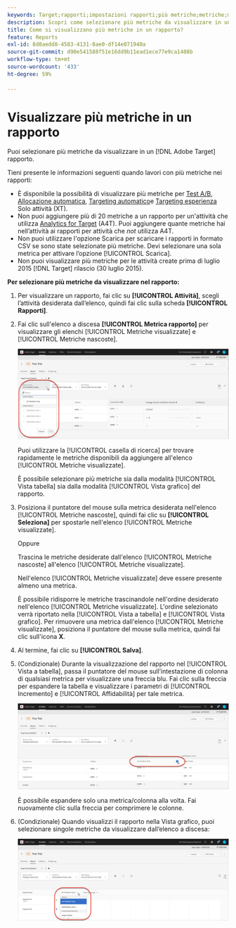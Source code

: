 ```yaml
---
keywords: Target;rapporti;impostazioni rapporti;più metriche;metriche;metriche visualizzate;metriche nascoste
description: Scopri come selezionare più metriche da visualizzare in un rapporto utilizzando Adobe Target.
title: Come si visualizzano più metriche in un rapporto?
feature: Reports
exl-id: 8d8aedd8-4583-4131-8ae0-df14e071940a
source-git-commit: d90e541588f51e16dd9b11ead1ece77e9ca1408b
workflow-type: tm+mt
source-wordcount: '433'
ht-degree: 59%

---
```


# Visualizzare più metriche in un rapporto

Puoi selezionare più metriche da visualizzare in un [!DNL Adobe Target] rapporto.

Tieni presente le informazioni seguenti quando lavori con più metriche nei rapporti:

* È disponibile la possibilità di visualizzare più metriche per [Test A/B](/help/main/c-activities/t-test-ab/test-ab.md), [Allocazione automatica](/help/main/c-activities/automated-traffic-allocation/automated-traffic-allocation.md), [Targeting automatico](/help/main/c-activities/auto-target/auto-target-to-optimize.md)e [Targeting esperienza](/help/main/c-activities/t-experience-target/experience-target.md) Solo attività (XT).
* Non puoi aggiungere più di 20 metriche a un rapporto per un&#39;attività che utilizza [Analytics for Target](/help/main/c-integrating-target-with-mac/a4t/a4t.md) (A4T). Puoi aggiungere quante metriche hai nell’attività ai rapporti per attività che *not* utilizza A4T.
* Non puoi utilizzare l&#39;opzione [](/help/main/c-reports/c-report-settings/downloading-data-in-csv-file.md)Scarica per scaricare i rapporti in formato CSV se sono state selezionate più metriche. Devi selezionare una sola metrica per attivare l’opzione [!UICONTROL Scarica].
* Non puoi visualizzare più metriche per le attività create prima di luglio 2015 [!DNL Target] rilascio (30 luglio 2015).

**Per selezionare più metriche da visualizzare nel rapporto:**

1. Per visualizzare un rapporto, fai clic su **[!UICONTROL Attività]**, scegli l’attività desiderata dall’elenco, quindi fai clic sulla scheda **[!UICONTROL Rapporti]**.
1. Fai clic sull&#39;elenco a discesa **[!UICONTROL Metrica rapporto]** per visualizzare gli elenchi [!UICONTROL Metriche visualizzate] e [!UICONTROL Metriche nascoste].

   ![](assets/multiple_metrics.png)

   Puoi utilizzare la [!UICONTROL casella di ricerca] per trovare rapidamente le metriche disponibili da aggiungere all&#39;elenco [!UICONTROL Metriche visualizzate].

   È possibile selezionare più metriche sia dalla modalità [!UICONTROL Vista tabella] sia dalla modalità [!UICONTROL Vista grafico] del rapporto.

1. Posiziona il puntatore del mouse sulla metrica desiderata nell&#39;elenco [!UICONTROL Metriche nascoste], quindi fai clic su **[!UICONTROL Seleziona]** per spostarle nell&#39;elenco [!UICONTROL Metriche visualizzate].

   Oppure

   Trascina le metriche desiderate dall&#39;elenco [!UICONTROL Metriche nascoste] all&#39;elenco [!UICONTROL Metriche visualizzate].

   Nell&#39;elenco [!UICONTROL Metriche visualizzate] deve essere presente almeno una metrica.

   È possibile ridisporre le metriche trascinandole nell&#39;ordine desiderato nell&#39;elenco [!UICONTROL Metriche visualizzate]. L&#39;ordine selezionato verrà riportato nella [!UICONTROL Vista a tabella] e [!UICONTROL Vista grafico]. Per rimuovere una metrica dall&#39;elenco [!UICONTROL Metriche visualizzate], posiziona il puntatore del mouse sulla metrica, quindi fai clic sull&#39;icona **X**.

1. Al termine, fai clic su **[!UICONTROL Salva]**.
1. (Condizionale) Durante la visualizzazione del rapporto nel [!UICONTROL Vista a tabella], passa il puntatore del mouse sull’intestazione di colonna di qualsiasi metrica per visualizzare una freccia blu. Fai clic sulla freccia per espandere la tabella e visualizzare i parametri di [!UICONTROL Incremento] e [!UICONTROL Affidabilità] per tale metrica.

   ![](assets/multiple_metrics_table.png)

   È possibile espandere solo una metrica/colonna alla volta. Fai nuovamente clic sulla freccia per comprimere le colonne.

1. (Condizionale) Quando visualizzi il rapporto nella Vista grafico, puoi selezionare singole metriche da visualizzare dall’elenco a discesa:

   ![](assets/multiple_metrics_graph.png)
